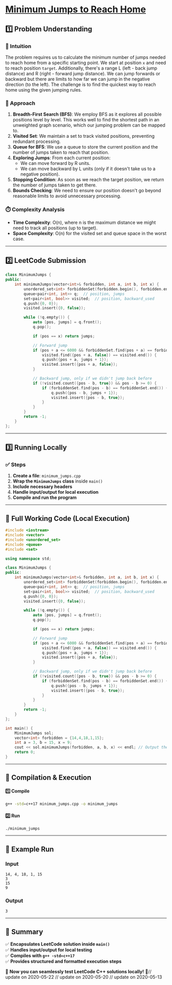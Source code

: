 # **[Minimum Jumps to Reach Home](https://leetcode.com/problems/minimum-jumps-to-reach-home/description/)**  

## **1️⃣ Problem Understanding**  
### **📌 Intuition**  
The problem requires us to calculate the minimum number of jumps needed to reach home from a specific starting point. We start at position `x` and need to reach position `target`. Additionally, there's a range L (left - back jump distance) and R (right - forward jump distance). We can jump forwards or backward but there are limits to how far we can jump in the negative direction (to the left). The challenge is to find the quickest way to reach home using the given jumping rules.  

### **🚀 Approach**  
1. **Breadth-First Search (BFS)**: We employ BFS as it explores all possible positions level by level. This works well to find the shortest path in an unweighted graph scenario, which our jumping problem can be mapped to.
2. **Visited Set**: We maintain a set to track visited positions, preventing redundant processing.
3. **Queue for BFS**: We use a queue to store the current position and the number of jumps taken to reach that position.
4. **Exploring Jumps**: From each current position:
   - We can move forward by R units.
   - We can move backward by L units (only if it doesn't take us to a negative position).
5. **Stopping Condition**: As soon as we reach the target position, we return the number of jumps taken to get there.
6. **Bounds Checking**: We need to ensure our position doesn't go beyond reasonable limits to avoid unnecessary processing.

### **⏱️ Complexity Analysis**  
- **Time Complexity**: O(n), where n is the maximum distance we might need to track all positions (up to target).
- **Space Complexity**: O(n) for the visited set and queue space in the worst case.

---  

## **2️⃣ LeetCode Submission**  
```cpp
class MinimumJumps {
public:
    int minimumJumps(vector<int>& forbidden, int a, int b, int x) {
        unordered_set<int> forbiddenSet(forbidden.begin(), forbidden.end());
        queue<pair<int, int>> q;  // position, jumps
        set<pair<int, bool>> visited;  // position, backward_used
        q.push({0, 0});
        visited.insert({0, false});

        while (!q.empty()) {
            auto [pos, jumps] = q.front();
            q.pop();

            if (pos == x) return jumps;

            // Forward jump
            if (pos + a <= 6000 && forbiddenSet.find(pos + a) == forbiddenSet.end() &&
                visited.find({pos + a, false}) == visited.end()) {
                q.push({pos + a, jumps + 1});
                visited.insert({pos + a, false});
            }

            // Backward jump, only if we didn't jump back before
            if (!visited.count({pos - b, true}) && pos - b >= 0) {
                if (forbiddenSet.find(pos - b) == forbiddenSet.end()) {
                    q.push({pos - b, jumps + 1});
                    visited.insert({pos - b, true});
                }
            }
        }
        return -1;
    }
};
```  

---  

## **3️⃣ Running Locally**  
### **✅ Steps**  
1. **Create a file**: `minimum_jumps.cpp`  
2. **Wrap the `MinimumJumps` class** inside `main()`  
3. **Include necessary headers**  
4. **Handle input/output for local execution**  
5. **Compile and run the program**  

---  

## **📝 Full Working Code (Local Execution)**  
```cpp
#include <iostream>
#include <vector>
#include <unordered_set>
#include <queue>
#include <set>

using namespace std;

class MinimumJumps {
public:
    int minimumJumps(vector<int>& forbidden, int a, int b, int x) {
        unordered_set<int> forbiddenSet(forbidden.begin(), forbidden.end());
        queue<pair<int, int>> q;  // position, jumps
        set<pair<int, bool>> visited;  // position, backward_used
        q.push({0, 0});
        visited.insert({0, false});

        while (!q.empty()) {
            auto [pos, jumps] = q.front();
            q.pop();

            if (pos == x) return jumps;

            // Forward jump
            if (pos + a <= 6000 && forbiddenSet.find(pos + a) == forbiddenSet.end() &&
                visited.find({pos + a, false}) == visited.end()) {
                q.push({pos + a, jumps + 1});
                visited.insert({pos + a, false});
            }

            // Backward jump, only if we didn't jump back before
            if (!visited.count({pos - b, true}) && pos - b >= 0) {
                if (forbiddenSet.find(pos - b) == forbiddenSet.end()) {
                    q.push({pos - b, jumps + 1});
                    visited.insert({pos - b, true});
                }
            }
        }
        return -1;
    }
};

int main() {
    MinimumJumps sol;
    vector<int> forbidden = {14,4,18,1,15};
    int a = 3, b = 15, x = 9;
    cout << sol.minimumJumps(forbidden, a, b, x) << endl; // Output the result
    return 0;
}
```  

---  

## **🔧 Compilation & Execution**  
#### **1️⃣ Compile**  
```bash
g++ -std=c++17 minimum_jumps.cpp -o minimum_jumps
```  

#### **2️⃣ Run**  
```bash
./minimum_jumps
```  

---  

## **🎯 Example Run**  
### **Input**  
```
14, 4, 18, 1, 15
3
15
9
```  
### **Output**  
```
3
```  

---  

## **📌 Summary**  
✅ **Encapsulates LeetCode solution inside `main()`**  
✅ **Handles input/output for local testing**  
✅ **Compiles with `g++ -std=c++17`**  
✅ **Provides structured and formatted execution steps**  

🚀 **Now you can seamlessly test LeetCode C++ solutions locally!** 🚀// update on 2020-05-22
// update on 2020-05-20
// update on 2020-05-13
